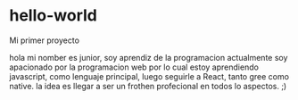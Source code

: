 # hello-world
Mi primer proyecto 


hola mi nomber es junior, soy aprendiz de la programacion actualmente soy apacionado por la programacion web
por lo cual estoy aprendiendo javascript, como lenguaje principal, luego seguirle a React, tanto gree como native.
la idea es llegar a ser un frothen profecional en todos lo aspectos. ;)
